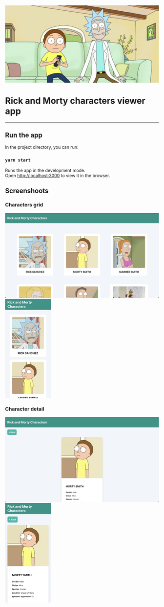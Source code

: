 ![rick and morty header](rick-and-morty.jpeg)

# Rick and Morty characters viewer app

---

## Run the app

In the project directory, you can run:

### `yarn start`

Runs the app in the development mode.<br />
Open [http://localhost:3000](http://localhost:3000) to view it in the browser.

## Screenshoots

### Characters grid

![characters grid](screenshots/characters-grid.jpg)
<img alt="characters grid mobile" src="screenshots/characters-grid-mobile.jpg" width="150">

### Character detail

![character detail](screenshots/character-detail.jpg)
<img alt="character detail mobile" src="screenshots/character-detail-mobile.jpg" width="150">
